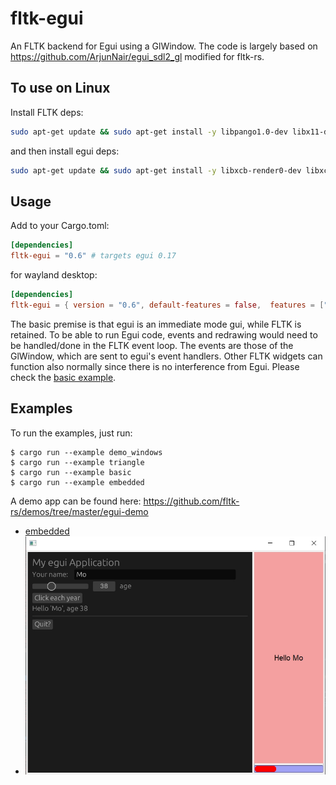 # fltk-egui

An FLTK backend for Egui using a GlWindow. The code is largely based on https://github.com/ArjunNair/egui_sdl2_gl modified for fltk-rs.

## To use on Linux
Install FLTK deps:
```bash
sudo apt-get update && sudo apt-get install -y libpango1.0-dev libx11-dev libxext-dev libxft-dev libxinerama-dev libxcursor-dev libxrender-dev libxfixes-dev libgl1-mesa-dev libglu1-mesa-dev libmpv-dev
```
and then install egui deps:
```bash
sudo apt-get update && sudo apt-get install -y libxcb-render0-dev libxcb-shape0-dev libxcb-xfixes0-dev libspeechd-dev libxkbcommon-dev libssl-dev
```

## Usage
Add to your Cargo.toml:
```toml
[dependencies]
fltk-egui = "0.6" # targets egui 0.17
```
for wayland desktop:
```toml
[dependencies]
fltk-egui = { version = "0.6", default-features = false,  features = ["wayland"] }
```

The basic premise is that egui is an immediate mode gui, while FLTK is retained. To be able to run Egui code, events and redrawing would need to be handled/done in the FLTK event loop. The events are those of the GlWindow, which are sent to egui's event handlers. Other FLTK widgets can function also normally since there is no interference from Egui.
Please check the [basic example](examples/basic.rs).

## Examples
To run the examples, just run:
```
$ cargo run --example demo_windows
$ cargo run --example triangle
$ cargo run --example basic
$ cargo run --example embedded
```

A demo app can be found here:
https://github.com/fltk-rs/demos/tree/master/egui-demo

- [embedded](examples/embedded.rs)
- ![alt_test](screenshots/egui.jpg)
